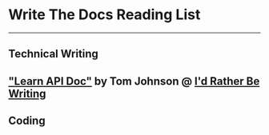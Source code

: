 Write The Docs Reading List
===========================
-----------------
Technical Writing
-----------------
["Learn API Doc"](http://idratherbewriting.com/learnapidoc/) by Tom Johnson @ [I'd Rather Be Writing](http://idratherbewriting.com/)
------
Coding
------
